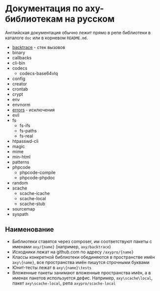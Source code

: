 # Документация по axy-библиотекам на русском

Английская документация обычно лежит прямо в репе библиотеки в каталоге `doc` или в корневом `README.md`.

* [backtrace](backtrace/README.md) - стек вызовов
* binary
* callbacks
* cli-bin
* codecs
    * codecs-base64vlq
* config
* creator
* crontab
* crypt
* env
* envnorm
* [errors](errors/README.md) - исключения
* evil
* fs
    * fs-ifs
    * fs-paths
    * fs-real
* htpasswd-cli
* magic
* mime
* min-html
* patterns
* phpcode
    * phpcode-compile
    * phpcode-phpdoc    
* random
* scache
    * scache-icache
    * scache-local
    * scache-stub
* sourcemap
* syspath

## Наименование

* Библиотеки ставятся через composer, им соответствуют пакеты с именами `axy/{name}` (например, `axy/backtrace`)
* Исходники лежат на github.com по адресу `/axypro/{name}`
* Классы конкретной библиотеки обединяются в пространстве имён `axy\{name}`, все пространства имён пишутся строчными буквами
* Юнит-тесты лежат в `axy\{name}\tests` 
* Вложенные пакеты занимают вложенные пространства имён, а в именах пакетов используется дефис. 
Например, `axy\scache\local`, пакет `axy\scache-local`, репа `axypro/scache-local` 
